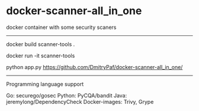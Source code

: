 # docker-scanner-all_in_one
docker container with some security scaners



_______________________________________________
docker build scanner-tools .

docker run -it scanner-tools

python app.py https://github.com/DmitryPaf/docker-scanner-all_in_one/



_______________________________________________

Programming language support

Go: securego/gosec
Python: PyCQA/bandit
Java: jeremylong/DependencyCheck 
Docker-images: Trivy, Grype
